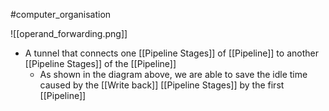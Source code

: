 #computer_organisation 

![[operand_forwarding.png]]

- A tunnel that connects one [[Pipeline Stages]] of [[Pipeline]] to another [[Pipeline Stages]] of the [[Pipeline]]
	- As shown in the diagram above, we are able to save the idle time caused by the [[Write back]] [[Pipeline Stages]] by the first [[Pipeline]]
